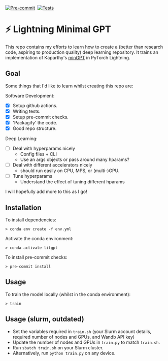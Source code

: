 [![Pre-commit](https://github.com/tomogwen/LitGPT/actions/workflows/pre-commit.yml/badge.svg)](https://github.com/tomogwen/LitGPT/actions/workflows/pre-commit.yml)&nbsp;&nbsp;[![Tests](https://github.com/tomogwen/LitGPT/actions/workflows/tests.yml/badge.svg)](https://github.com/tomogwen/LitGPT/actions/workflows/tests.yml)
# ⚡️ Lightning Minimal GPT

This repo contains my efforts to learn how to create a (better than research code, aspiring to production quality) deep learning repository. It trains an implementation of Kaparthy's [minGPT](https://github.com/karpathy/minGPT) in PyTorch Lightning.

## Goal

Some things that I'd like to learn whilst creating this repo are:

Software Development:
- [X] Setup github actions.
- [X] Writing tests.
- [X] Setup pre-commit checks.
- [X] 'Packagify' the code.
- [X] Good repo structure.

Deep Learning:
- [ ] Deal with hyperparams nicely
    - Config files + CLI
    - Use an args objects or pass around many hparams?
- [ ] Deal with different accelerators nicely
    - should run easily on CPU, MPS, or (multi-)GPU.
- [ ] Tune hyperparams
    - Understand the effect of tuning different hparams

I will hopefully add more to this as I go!

## Installation

To install dependencies:
```
> conda env create -f env.yml
```

Activate the conda environment:
```
> conda activate litgpt
```

To install pre-commit checks:
```
> pre-commit install
```

## Usage

To train the model locally (whilst in the conda environment):
```
> train
```

## Usage (slurm, outdated)

- Set the variables required in `train.sh` (your Slurm account details, required number of nodes and GPUs, and Wandb API key)
- Update the number of nodes and GPUs in `train.py` to match `train.sh`.
- Run `sbatch train.sh` on your Slurm cluster.
- Alternatively, run `python train.py` on any device.
